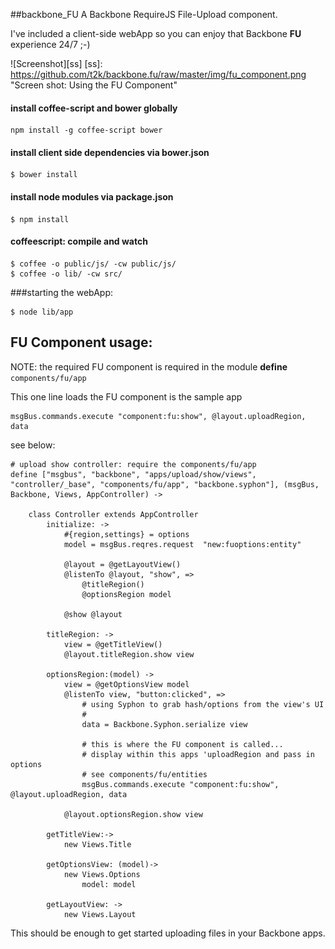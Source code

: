 ##backbone_FU
A Backbone RequireJS File-Upload component.

I've included a client-side webApp so you can enjoy that Backbone **FU** experience 24/7 ;-)

![Screenshot][ss]
[ss]:  https://github.com/t2k/backbone.fu/raw/master/img/fu_component.png "Screen shot: Using the FU Component"

#### install coffee-script and bower globally
```
npm install -g coffee-script bower
```

#### install client side dependencies via bower.json
```
$ bower install
```

#### install node modules via package.json
```
$ npm install
```

#### coffeescript: compile and watch
```
$ coffee -o public/js/ -cw public/js/
$ coffee -o lib/ -cw src/
```

###starting the webApp:
```
$ node lib/app
```

## FU Component usage:
NOTE: the required FU component is required in the module **define** ```components/fu/app```

This one line loads the FU component is the sample app
```
msgBus.commands.execute "component:fu:show", @layout.uploadRegion, data
```

see below:

```
# upload show controller: require the components/fu/app
define ["msgbus", "backbone", "apps/upload/show/views", "controller/_base", "components/fu/app", "backbone.syphon"], (msgBus, Backbone, Views, AppController) ->

    class Controller extends AppController
        initialize: ->
            #{region,settings} = options
            model = msgBus.reqres.request  "new:fuoptions:entity"

            @layout = @getLayoutView()
            @listenTo @layout, "show", =>
                @titleRegion()
                @optionsRegion model

            @show @layout

        titleRegion: ->
            view = @getTitleView()
            @layout.titleRegion.show view

        optionsRegion:(model) ->
            view = @getOptionsView model
            @listenTo view, "button:clicked", =>
                # using Syphon to grab hash/options from the view's UI
                #
                data = Backbone.Syphon.serialize view

                # this is where the FU component is called...
                # display within this apps 'uploadRegion and pass in options
                # see components/fu/entities
                msgBus.commands.execute "component:fu:show", @layout.uploadRegion, data

            @layout.optionsRegion.show view

        getTitleView:->
            new Views.Title

        getOptionsView: (model)->
            new Views.Options
                model: model

        getLayoutView: ->
            new Views.Layout

```

This should be enough to get started uploading files in your Backbone apps.
